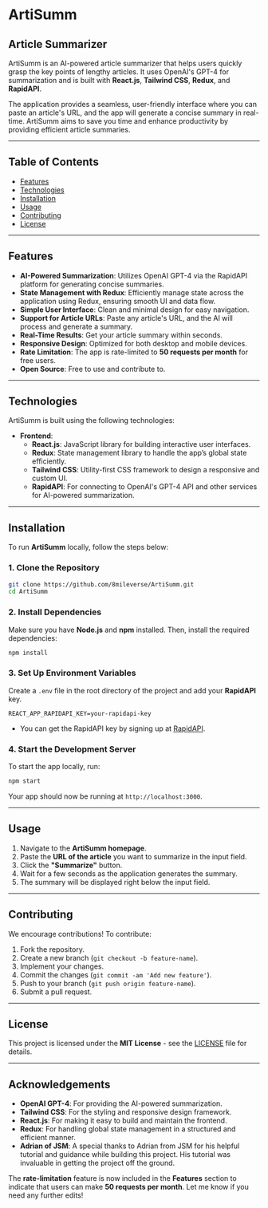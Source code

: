 
# ArtiSumm
## Article Summarizer

ArtiSumm is an AI-powered article summarizer that helps users quickly grasp the key points of lengthy articles. It uses OpenAI's GPT-4 for summarization and is built with **React.js**, **Tailwind CSS**, **Redux**, and **RapidAPI**.

The application provides a seamless, user-friendly interface where you can paste an article's URL, and the app will generate a concise summary in real-time. ArtiSumm aims to save you time and enhance productivity by providing efficient article summaries.

---

## Table of Contents

- [Features](#features)
- [Technologies](#technologies)
- [Installation](#installation)
- [Usage](#usage)
- [Contributing](#contributing)
- [License](#license)

---

## Features

- **AI-Powered Summarization**: Utilizes OpenAI GPT-4 via the RapidAPI platform for generating concise summaries.
- **State Management with Redux**: Efficiently manage state across the application using Redux, ensuring smooth UI and data flow.
- **Simple User Interface**: Clean and minimal design for easy navigation.
- **Support for Article URLs**: Paste any article's URL, and the AI will process and generate a summary.
- **Real-Time Results**: Get your article summary within seconds.
- **Responsive Design**: Optimized for both desktop and mobile devices.
- **Rate Limitation**: The app is rate-limited to **50 requests per month** for free users.
- **Open Source**: Free to use and contribute to.

---

## Technologies

ArtiSumm is built using the following technologies:

- **Frontend**:
  - **React.js**: JavaScript library for building interactive user interfaces.
  - **Redux**: State management library to handle the app’s global state efficiently.
  - **Tailwind CSS**: Utility-first CSS framework to design a responsive and custom UI.
  - **RapidAPI**: For connecting to OpenAI's GPT-4 API and other services for AI-powered summarization.

---

## Installation

To run **ArtiSumm** locally, follow the steps below:

### 1. Clone the Repository

```bash
git clone https://github.com/8mileverse/ArtiSumm.git
cd ArtiSumm
````

### 2. Install Dependencies

Make sure you have **Node.js** and **npm** installed. Then, install the required dependencies:

```bash
npm install
```

### 3. Set Up Environment Variables

Create a `.env` file in the root directory of the project and add your **RapidAPI** key.

```env
REACT_APP_RAPIDAPI_KEY=your-rapidapi-key
```

* You can get the RapidAPI key by signing up at [RapidAPI](https://rapidapi.com/).

### 4. Start the Development Server

To start the app locally, run:

```bash
npm start
```

Your app should now be running at `http://localhost:3000`.

---

## Usage

1. Navigate to the **ArtiSumm homepage**.
2. Paste the **URL of the article** you want to summarize in the input field.
3. Click the **"Summarize"** button.
4. Wait for a few seconds as the application generates the summary.
5. The summary will be displayed right below the input field.

---

## Contributing

We encourage contributions! To contribute:

1. Fork the repository.
2. Create a new branch (`git checkout -b feature-name`).
3. Implement your changes.
4. Commit the changes (`git commit -am 'Add new feature'`).
5. Push to your branch (`git push origin feature-name`).
6. Submit a pull request.

---

## License

This project is licensed under the **MIT License** - see the [LICENSE](LICENSE) file for details.

---

## Acknowledgements

* **OpenAI GPT-4**: For providing the AI-powered summarization.
* **Tailwind CSS**: For the styling and responsive design framework.
* **React.js**: For making it easy to build and maintain the frontend.
* **Redux**: For handling global state management in a structured and efficient manner.
* **Adrian of JSM**: A special thanks to Adrian from JSM for his helpful tutorial and guidance while building this project. His tutorial was invaluable in getting the project off the ground.




The **rate-limitation** feature is now included in the **Features** section to indicate that users can make **50 requests per month**. Let me know if you need any further edits!
